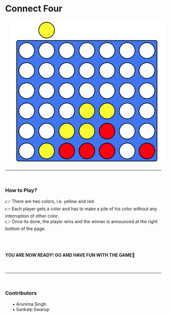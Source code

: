 # Connect Four

<img src="screenshot.png" alt="connect four" style="margin-left: 15px;" />

<br>
<hr style="dashed">
<br>

<h3>How to Play?</h3>
👉 There are two colors, i.e. yellow and red.<br>
👉 Each player gets a color and has to make a pile of his color without any interruption  of other color.<br>
👉 Once its done, the player wins and the winner is announced at the right bottom of the page.<br>

<br><br>
<h4><b>YOU ARE NOW READY! GO AND HAVE FUN WITH THE GAME💯</b></h4>

<br>
<hr style="dashed">
<br>

<h3>Contributors</h3>

  <ul>
      <item>▪ Arunima Singh </item><br>
      <item>▪ Sankalp Swarup</item><br>
<!--       <item>▪ </item><br>
      <item>▪ </item><br> -->
  </ul>


